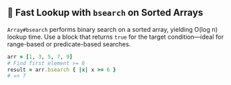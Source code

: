 ## 🎯 Fast Lookup with `bsearch` on Sorted Arrays
`Array#bsearch` performs binary search on a sorted array, yielding O(log n) lookup time. Use a block that returns `true` for the target condition—ideal for range-based or predicate-based searches.

```ruby
arr = [1, 3, 5, 7, 9]
# Find first element >= 6
result = arr.bsearch { |x| x >= 6 }
# => 7
```
